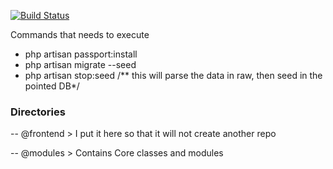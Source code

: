 [![Build Status](https://travis-ci.com/napoleon101392/acme.svg?branch=master)](https://travis-ci.com/napoleon101392/acme)

Commands that needs to execute
 - php artisan passport:install
 - php artisan migrate --seed
 - php artisan stop:seed  /** this will parse the data in raw, then seed in the pointed DB*/

### Directories
 -- @frontend
    > I put it here so that it will not create another repo

 -- @modules
    > Contains Core classes and modules
